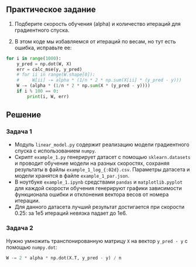 ## Практическое задание

1. Подберите скорость обучения (alpha) и количество итераций для градиентного спуска.

2. В этом коде мы избавляемся от итераций по весам, но тут есть ошибка, исправьте ее:

```python
for i in range(1000):
    y_pred = np.dot(W, X)
    err = calc_mse(y, y_pred)
    # for ii in range(W.shape[0]):
    #     W[ii] -= alpha * (1/n * 2 * np.sum(X[ii] * (y_pred - y)))
    W -= (alpha * (1/n * 2 * np.sum(X * (y_pred - y))))
    if i % 100 == 0:
        print(i, W, err)
```

## Решение

### Задача 1

- Модуль `linear_model.py` содержит реализацию модели градиентного спуска
c использованием `numpy`.
- Скрипт `example_1.py` генерирует датасет с помощью `sklearn.datasets` и
проводит обучение модели на разных скоростях,
сохраняя результаты в файлы `example_1_log_{:02d}.csv`.
Параметры датасета и модели хранятся в файле `example_1_par.json`.
- В ноутбуке `example_1.ipynb` средствами `pandas` и `matplotlib.pyplot`
для каждой скорости обучения генерируют графики зависимости
функционала ошибки и отклонения вектора весов от номера итерации.  
- Для данного датасета лучший результат достигается при скорости 0.25:
за 1e5 итераций невязка падает до 1e6.

### Задача 2

Нужно умножить транспонированную матрицу `X` на вектор `y_pred - y`
с помощью `numpy.dot`:

```python
W -= 2 * alpha * np.dot(X.T, y_pred - y) / n
```
